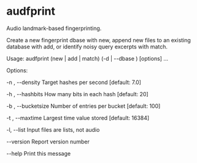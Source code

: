 audfprint
=========

Audio landmark-based fingerprinting.  

Create a new fingerprint dbase with new, 
append new files to an existing database with add, 
or identify noisy query excerpts with match.

Usage: audfprint (new | add | match) (-d <dbase> | --dbase <dbase>) [options] <file>...

Options:

  -n <dens>, --density <dens>     Target hashes per second [default: 7.0]

  -h <bits>, --hashbits <bits>    How many bits in each hash [default: 20]

  -b <val>, --bucketsize <val>    Number of entries per bucket [default: 100]

  -t <val>, --maxtime <val>       Largest time value stored [default: 16384]

  -l, --list                      Input files are lists, not audio

  --version                       Report version number

  --help                          Print this message
